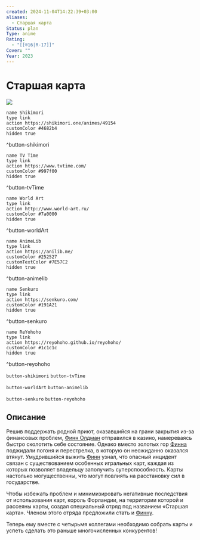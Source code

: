 ```yaml
---
created: 2024-11-04T14:22:39+03:00
aliases:
  - Старшая карта
Status: plan
Type: anime
Rating:
  - "[[®️16|R-17]]"
Cover: ""
Year: 2023
---
```


# Старшая карта

![](https://nyaa.shikimori.one/uploads/poster/animes/49154/6af60684a719046424c0438d5c074830.jpeg)

```button
name Shikimori
type link
action https://shikimori.one/animes/49154
customColor #4682b4
hidden true
```
^button-shikimori

```button
name TV Time
type link
action https://www.tvtime.com/
customColor #997f00
hidden true
```
^button-tvTime

```button
name World Art
type link
action http://www.world-art.ru/
customColor #7a0000
hidden true
```
^button-worldArt

```button
name AnimeLib
type link
action https://anilib.me/
customColor #252527
customTextColor #7E57C2
hidden true
```
^button-animelib

```button
name Senkuro
type link
action https://senkuro.com/
customColor #191A21
hidden true
```
^button-senkuro

```button
name ReYohoho
type link
action https://reyohoho.github.io/reyohoho/
customColor #1c1c1c
hidden true
```
^button-reyohoho

`button-shikimori` `button-tvTime`

`button-worldArt` `button-animelib`

`button-senkuro` `button-reyohoho`

## Описание

Решив поддержать родной приют, оказавшийся на грани закрытия из-за финансовых проблем, [Финн Олдман](https://shikimori.one/characters/206798-finn-oldman) отправился в казино, намереваясь быстро сколотить себе состояние. Однако вместо золотых гор [Финна](https://shikimori.one/characters/206798-finn-oldman) поджидали погоня и перестрелка, в которую он неожиданно оказался втянут. Умудрившийся выжить [Финн](https://shikimori.one/characters/206798-finn-oldman) узнал, что опасный инцидент связан с существованием особенных игральных карт, каждая из которых позволяет владельцу заполучить суперспособность. Карты настолько могущественны, что могут повлиять на расстановку сил в государстве.

Чтобы избежать проблем и минимизировать негативные последствия от использования карт, король Форландии, на территории которой и рассеяны карты, создал специальный отряд под названием «Старшая карта». Членом этого отряда предложили стать и [Финну](https://shikimori.one/characters/206798-finn-oldman).

Теперь ему вместе с четырьмя коллегами необходимо собрать карты и успеть сделать это раньше многочисленных конкурентов!
